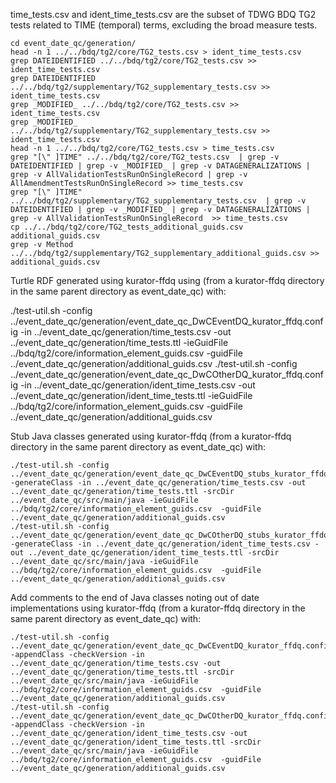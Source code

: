 time_tests.csv and ident_time_tests.csv are the subset of TDWG BDQ TG2 tests related to TIME (temporal) terms, excluding the broad measure tests.

    cd event_date_qc/generation/
    head -n 1 ../../bdq/tg2/core/TG2_tests.csv > ident_time_tests.csv
    grep DATEIDENTIFIED ../../bdq/tg2/core/TG2_tests.csv >> ident_time_tests.csv
    grep DATEIDENTIFIED ../../bdq/tg2/supplementary/TG2_supplementary_tests.csv >> ident_time_tests.csv
    grep _MODIFIED_ ../../bdq/tg2/core/TG2_tests.csv >> ident_time_tests.csv
    grep _MODIFIED_ ../../bdq/tg2/supplementary/TG2_supplementary_tests.csv >> ident_time_tests.csv
    head -n 1 ../../bdq/tg2/core/TG2_tests.csv > time_tests.csv
    grep "[\" ]TIME" ../../bdq/tg2/core/TG2_tests.csv  | grep -v DATEIDENTIFIED | grep -v _MODIFIED_ | grep -v DATAGENERALIZATIONS | grep -v AllValidationTestsRunOnSingleRecord | grep -v AllAmendmentTestsRunOnSingleRecord >> time_tests.csv
    grep "[\" ]TIME" ../../bdq/tg2/supplementary/TG2_supplementary_tests.csv  | grep -v DATEIDENTIFIED | grep -v _MODIFIED_ | grep -v DATAGENERALIZATIONS | grep -v AllValidationTestsRunOnSingleRecord  >> time_tests.csv
    cp ../../bdq/tg2/core/TG2_tests_additional_guids.csv additional_guids.csv
    grep -v Method ../../bdq/tg2/supplementary/TG2_supplementary_additional_guids.csv >> additional_guids.csv

Turtle RDF generated using kurator-ffdq using (from a kurator-ffdq directory in the same parent directory as event_date_qc) with:

   ./test-util.sh -config ../event_date_qc/generation/event_date_qc_DwCEventDQ_kurator_ffdq.config -in ../event_date_qc/generation/time_tests.csv -out ../event_date_qc/generation/time_tests.ttl -ieGuidFile ../bdq/tg2/core/information_element_guids.csv  -guidFile ../event_date_qc/generation/additional_guids.csv
   ./test-util.sh -config ../event_date_qc/generation/event_date_qc_DwCOtherDQ_kurator_ffdq.config -in ../event_date_qc/generation/ident_time_tests.csv -out ../event_date_qc/generation/ident_time_tests.ttl -ieGuidFile ../bdq/tg2/core/information_element_guids.csv  -guidFile ../event_date_qc/generation/additional_guids.csv


Stub Java classes generated using kurator-ffdq (from a kurator-ffdq directory in the same parent directory as event_date_qc) with: 

    ./test-util.sh -config ../event_date_qc/generation/event_date_qc_DwCEventDQ_stubs_kurator_ffdq.config -generateClass -in ../event_date_qc/generation/time_tests.csv -out ../event_date_qc/generation/time_tests.ttl -srcDir ../event_date_qc/src/main/java -ieGuidFile ../bdq/tg2/core/information_element_guids.csv  -guidFile ../event_date_qc/generation/additional_guids.csv 
    ./test-util.sh -config ../event_date_qc/generation/event_date_qc_DwCOtherDQ_stubs_kurator_ffdq.config -generateClass -in ../event_date_qc/generation/ident_time_tests.csv -out ../event_date_qc/generation/ident_time_tests.ttl -srcDir ../event_date_qc/src/main/java -ieGuidFile ../bdq/tg2/core/information_element_guids.csv  -guidFile ../event_date_qc/generation/additional_guids.csv


Add comments to the end of Java classes noting out of date implementations using kurator-ffdq (from a kurator-ffdq directory in the same parent directory as event_date_qc) with: 

    ./test-util.sh -config ../event_date_qc/generation/event_date_qc_DwCEventDQ_kurator_ffdq.config -appendClass -checkVersion -in ../event_date_qc/generation/time_tests.csv -out ../event_date_qc/generation/time_tests.ttl -srcDir ../event_date_qc/src/main/java -ieGuidFile ../bdq/tg2/core/information_element_guids.csv  -guidFile ../event_date_qc/generation/additional_guids.csv
    ./test-util.sh -config ../event_date_qc/generation/event_date_qc_DwCOtherDQ_kurator_ffdq.config -appendClass -checkVersion -in ../event_date_qc/generation/ident_time_tests.csv -out ../event_date_qc/generation/ident_time_tests.ttl -srcDir ../event_date_qc/src/main/java -ieGuidFile ../bdq/tg2/core/information_element_guids.csv  -guidFile ../event_date_qc/generation/additional_guids.csv

